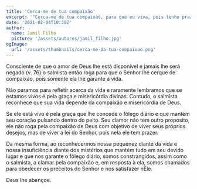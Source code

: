 ```yaml
---
title: 'Cerca-me de tua compaixão'
excerpt: '"Cerca-me de tua compaixão, para que eu viva, pois tenho prazer em tua lei" (Salmo 119.77)'
date: '2021-02-04T10:30Z'
author:
  name: Jamil Filho
  picture: '/assets/autores/jamil_filho.jpg'
ogImage:
  url: '/assets/thumbnails/cerca-me-da-tua-compaixao.png'
---
```


Consciente de que o amor de Deus lhe está disponível e jamais lhe será negado (v. 76) o salmista então roga para que o Senhor lhe cerque de compaixão, pois somente ela lhe garante a vida.

Não paramos para refletir acerca da vida e raramente lembramos que se estamos vivos é pela graça e misericórdia divinas. Contudo, o salmista reconhece que sua vida depende da compaixão e misericórdia de Deus.

Se ele está vivo é pela graça que lhe concede o fôlego diário e que mantém seu coração pulsando dentro do peito. Seu clamor não tem outro propósito, ele não roga pela compaixão de Deus com objetivo de viver seus próprios desejos, mas de viver a lei do Senhor, pois nela ele tem prazer.

Da mesma forma, ao reconhecermos nossa pequenez diante da vida e nossa insuficiência diante dos mistérios que mantém tudo em seu devido lugar e que nos garante o fôlego diário, somos constrangidos, assim como o salmista, a clamar pela compaixão e, em resposta à ela, somos chamados para obedecer os preceitos do Senhor e nos satisfazer nEle.

Deus lhe abençoe.